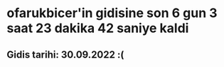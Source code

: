# ofarukbicer'in gidisine son 6 gun 3 saat 23 dakika 42 saniye kaldi

## Gidis tarihi: 30.09.2022 :(